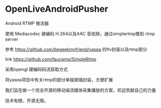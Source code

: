 # OpenLiveAndroidPusher
Android RTMP 推流器

使用 Mediacodec 硬编码 H.264以及AAC 音视频，通过simplertmp推到 rtmp server

参考 https://github.com/begeekmyfriend/yasea  的flv封装以及rtmp部分

link https://github.com/faucamp/SimpleRtmp

采用opengl 硬编码码流获取方式

将yasea项目中有关rtmp的部分单独玻璃封装，方便扩展

我们旨在做一个完全开源的移动端流媒体采集播放的方案，欢迎贡献自己的力量

技术有限，开源无限。




